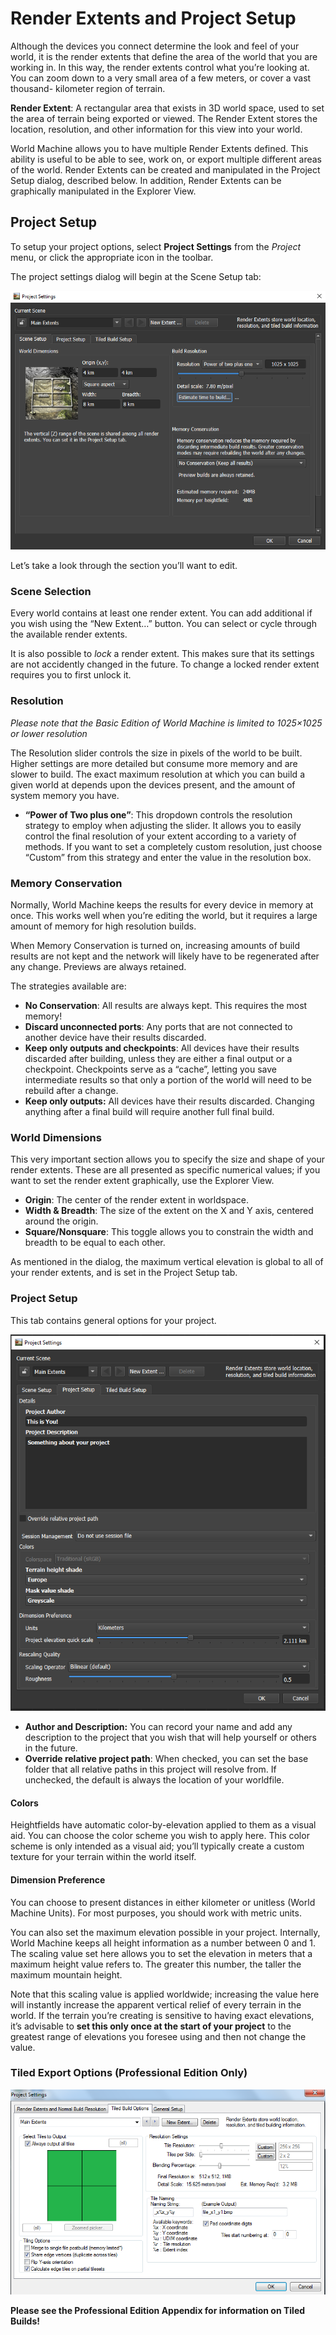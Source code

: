 # Render Extents and Project Setup

Although the devices you connect determine the look and feel of your world, it is the render extents that define the area of the world that you are working in. In this way, the render extents control what you’re looking at. You can zoom down to a very small area of a few meters, or cover a vast thousand- kilometer region of terrain.

**Render Extent**: A rectangular area that exists in 3D world space, used to set the area of terrain being exported or viewed. The Render Extent stores the location, resolution, and other information for this view into your world.

World Machine allows you to have multiple Render Extents defined. This ability is useful to be able to see, work on, or export multiple different areas of the world. Render Extents can be created and manipulated in the Project Setup dialog, described below. In addition, Render Extents can be graphically manipulated in the Explorer View.

## Project Setup

To setup your project options, select **Project Settings** from the *Project* menu, or click the appropriate icon in the toolbar.

The project settings dialog will begin at the Scene Setup tab:

 ![img](.\Image\image-50.png)

Let’s take a look through the section you’ll want to edit.

### Scene Selection

Every world contains at least one render extent. You can add additional if you wish using the “New Extent…” button. You can select or cycle through the available render extents.

It is also possible to *lock* a render extent. This makes sure that its settings are not accidently changed in the future. To change a locked render extent requires you to first unlock it.

### Resolution

*Please note that the Basic Edition of World Machine is limited to 1025×1025 or lower resolution*

The Resolution slider controls the size in pixels of the world to be built. Higher settings are more detailed but consume more memory and are slower to build. The exact maximum resolution at which you can build a given world at depends upon the devices present, and the amount of system memory you have.

- **“Power of Two plus one”**: This dropdown controls the resolution strategy to employ when adjusting the slider. It allows you to easily control the final resolution of your extent according to a variety of methods. If you want to set a completely custom resolution, just choose “Custom” from this strategy and enter the value in the resolution box.

### Memory Conservation

Normally, World Machine keeps the results for every device in memory at once. This works well when you’re editing the world, but it requires a large amount of memory for high resolution builds.

When Memory Conservation is turned on, increasing amounts of build results are not kept and the network will likely have to be regenerated after any change. Previews are always retained.

The strategies available are:

- **No Conservation**: All results are always kept. This requires the most memory!
- **Discard unconnected ports**: Any ports that are not connected to another device have their results discarded.
- **Keep only outputs and checkpoints**: All devices have their results discarded after building, unless they are either a final output or a checkpoint. Checkpoints serve as a “cache”, letting you save intermediate results so that only a portion of the world will need to be rebuild after a change.
- **Keep only outputs:** All devices have their results discarded. Changing anything after a final build will require another full final build.



### World Dimensions

This very important section allows you to specify the size and shape of your render extents. These are all presented as specific numerical values; if you want to set the render extent graphically, use the Explorer View.

- **Origin**: The center of the render extent in worldspace.
- **Width & Breadth**: The size of the extent on the X and Y axis, centered around the origin.
- **Square/Nonsquare**: This toggle allows you to constrain the width and breadth to be equal to each other.

As mentioned in the dialog, the maximum vertical elevation is global to all of your render extents, and is set in the Project Setup tab.

### Project Setup

This tab contains general options for your project.

 ![img](.\Image\image-51.png)

- **Author and Description:** You can record your name and add any description to the project that you wish that will help yourself or others in the future.
- **Override relative project path**: When checked, you can set the base folder that all relative paths in this project will resolve from. If unchecked, the default is always the location of your worldfile.

#### Colors

Heightfields have automatic color-by-elevation applied to them as a visual aid. You can choose the color scheme you wish to apply here. This color scheme is only intended as a visual aid; you’ll typically create a custom texture for your terrain within the world itself.

#### Dimension Preference

You can choose to present distances in either kilometer or unitless (World Machine Units). For most purposes, you should work with metric units.

You can also set the maximum elevation possible in your project. Internally, World Machine keeps all height information as a number between 0 and 1. The scaling value set here allows you to set the elevation in meters that a maximum height value refers to. The greater this number, the taller the maximum mountain height.

Note that this scaling value is applied worldwide; increasing the value here will instantly increase the apparent vertical relief of every terrain in the world. If the terrain you’re creating is sensitive to having exact elevations, it’s advisable to **set this only once at the start of your project** to the greatest range of elevations you foresee using and then not change the value.

### Tiled Export Options (Professional Edition Only)



![img](.\Image\Tiled-export-options.png)

**Please see the Professional Edition Appendix for information on Tiled Builds!**